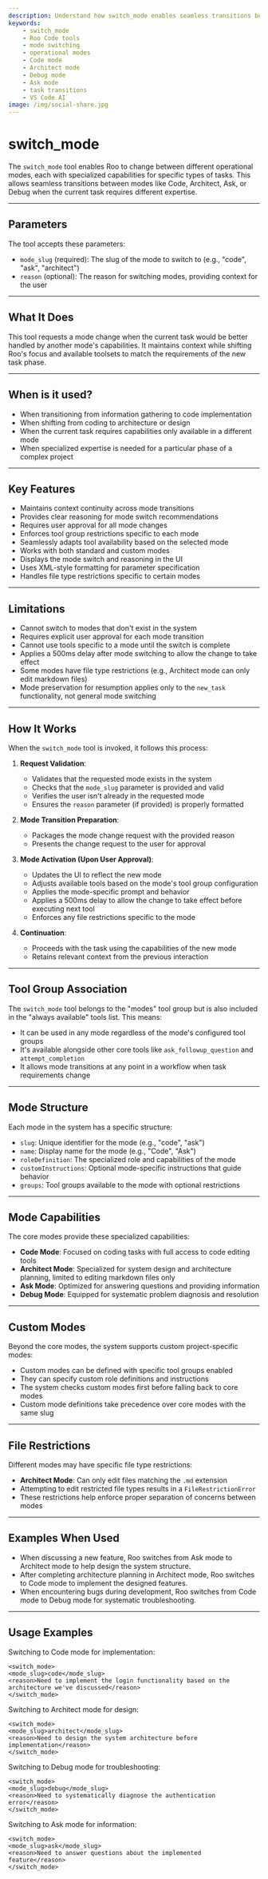 ```yaml
---
description: Understand how switch_mode enables seamless transitions between Code, Architect, Ask, and Debug modes for specialized task handling in Roo Code.
keywords:
    - switch_mode
    - Roo Code tools
    - mode switching
    - operational modes
    - Code mode
    - Architect mode
    - Debug mode
    - Ask mode
    - task transitions
    - VS Code AI
image: /img/social-share.jpg
---
```


# switch_mode

The `switch_mode` tool enables Roo to change between different operational modes, each with specialized capabilities for specific types of tasks. This allows seamless transitions between modes like Code, Architect, Ask, or Debug when the current task requires different expertise.

---

## Parameters

The tool accepts these parameters:

- `mode_slug` (required): The slug of the mode to switch to (e.g., "code", "ask", "architect")
- `reason` (optional): The reason for switching modes, providing context for the user

---

## What It Does

This tool requests a mode change when the current task would be better handled by another mode's capabilities. It maintains context while shifting Roo's focus and available toolsets to match the requirements of the new task phase.

---

## When is it used?

- When transitioning from information gathering to code implementation
- When shifting from coding to architecture or design
- When the current task requires capabilities only available in a different mode
- When specialized expertise is needed for a particular phase of a complex project

---

## Key Features

- Maintains context continuity across mode transitions
- Provides clear reasoning for mode switch recommendations
- Requires user approval for all mode changes
- Enforces tool group restrictions specific to each mode
- Seamlessly adapts tool availability based on the selected mode
- Works with both standard and custom modes
- Displays the mode switch and reasoning in the UI
- Uses XML-style formatting for parameter specification
- Handles file type restrictions specific to certain modes

---

## Limitations

- Cannot switch to modes that don't exist in the system
- Requires explicit user approval for each mode transition
- Cannot use tools specific to a mode until the switch is complete
- Applies a 500ms delay after mode switching to allow the change to take effect
- Some modes have file type restrictions (e.g., Architect mode can only edit markdown files)
- Mode preservation for resumption applies only to the `new_task` functionality, not general mode switching

---

## How It Works

When the `switch_mode` tool is invoked, it follows this process:

1. **Request Validation**:

    - Validates that the requested mode exists in the system
    - Checks that the `mode_slug` parameter is provided and valid
    - Verifies the user isn't already in the requested mode
    - Ensures the `reason` parameter (if provided) is properly formatted

2. **Mode Transition Preparation**:

    - Packages the mode change request with the provided reason
    - Presents the change request to the user for approval

3. **Mode Activation (Upon User Approval)**:

    - Updates the UI to reflect the new mode
    - Adjusts available tools based on the mode's tool group configuration
    - Applies the mode-specific prompt and behavior
    - Applies a 500ms delay to allow the change to take effect before executing next tool
    - Enforces any file restrictions specific to the mode

4. **Continuation**:
    - Proceeds with the task using the capabilities of the new mode
    - Retains relevant context from the previous interaction

---

## Tool Group Association

The `switch_mode` tool belongs to the "modes" tool group but is also included in the "always available" tools list. This means:

- It can be used in any mode regardless of the mode's configured tool groups
- It's available alongside other core tools like `ask_followup_question` and `attempt_completion`
- It allows mode transitions at any point in a workflow when task requirements change

---

## Mode Structure

Each mode in the system has a specific structure:

- `slug`: Unique identifier for the mode (e.g., "code", "ask")
- `name`: Display name for the mode (e.g., "Code", "Ask")
- `roleDefinition`: The specialized role and capabilities of the mode
- `customInstructions`: Optional mode-specific instructions that guide behavior
- `groups`: Tool groups available to the mode with optional restrictions

---

## Mode Capabilities

The core modes provide these specialized capabilities:

- **Code Mode**: Focused on coding tasks with full access to code editing tools
- **Architect Mode**: Specialized for system design and architecture planning, limited to editing markdown files only
- **Ask Mode**: Optimized for answering questions and providing information
- **Debug Mode**: Equipped for systematic problem diagnosis and resolution

---

## Custom Modes

Beyond the core modes, the system supports custom project-specific modes:

- Custom modes can be defined with specific tool groups enabled
- They can specify custom role definitions and instructions
- The system checks custom modes first before falling back to core modes
- Custom mode definitions take precedence over core modes with the same slug

---

## File Restrictions

Different modes may have specific file type restrictions:

- **Architect Mode**: Can only edit files matching the `.md` extension
- Attempting to edit restricted file types results in a `FileRestrictionError`
- These restrictions help enforce proper separation of concerns between modes

---

## Examples When Used

- When discussing a new feature, Roo switches from Ask mode to Architect mode to help design the system structure.
- After completing architecture planning in Architect mode, Roo switches to Code mode to implement the designed features.
- When encountering bugs during development, Roo switches from Code mode to Debug mode for systematic troubleshooting.

---

## Usage Examples

Switching to Code mode for implementation:

```
<switch_mode>
<mode_slug>code</mode_slug>
<reason>Need to implement the login functionality based on the architecture we've discussed</reason>
</switch_mode>
```

Switching to Architect mode for design:

```
<switch_mode>
<mode_slug>architect</mode_slug>
<reason>Need to design the system architecture before implementation</reason>
</switch_mode>
```

Switching to Debug mode for troubleshooting:

```
<switch_mode>
<mode_slug>debug</mode_slug>
<reason>Need to systematically diagnose the authentication error</reason>
</switch_mode>
```

Switching to Ask mode for information:

```
<switch_mode>
<mode_slug>ask</mode_slug>
<reason>Need to answer questions about the implemented feature</reason>
</switch_mode>
```
